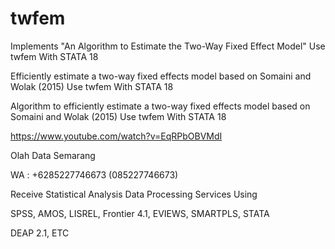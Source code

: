 # twfem
Implements "An Algorithm to Estimate the Two-Way Fixed Effect Model" Use twfem With STATA 18

Efficiently estimate a two-way fixed effects model based on Somaini and Wolak (2015) Use twfem With STATA 18

Algorithm to efficiently estimate a two-way fixed effects model based on Somaini and Wolak (2015) Use twfem With STATA 18

https://www.youtube.com/watch?v=EqRPbOBVMdI

Olah Data Semarang

WA : +6285227746673 (085227746673)

Receive Statistical Analysis Data Processing Services Using

SPSS, AMOS, LISREL, Frontier 4.1, EVIEWS, SMARTPLS, STATA

DEAP 2.1, ETC
